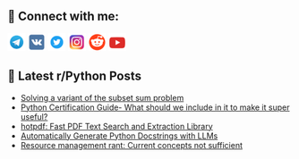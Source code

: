 ## 🔎 Connect with me:
[<img src="https://github.com/bullbesh/bullbesh/blob/main/images/Telegram.png" width="32" height="32" />](https://t.me/bullbesh)
[<img src="https://github.com/bullbesh/bullbesh/blob/main/images/VK.png" width="32" height="32" />](https://vk.com/bullbesh)
[<img src="https://github.com/bullbesh/bullbesh/blob/main/images/Twitter.png" width="32" height="32" />](https://twitter.com/bullbesh1)
[<img src="https://github.com/bullbesh/bullbesh/blob/main/images/Instagram.png" width="32" height="32" />](https://www.instagram.com/bullbesh)
[<img src="https://github.com/bullbesh/bullbesh/blob/main/images/Reddit.png" width="32" height="32" />](https://www.reddit.com/user/bullbesh)
[<img src="https://github.com/bullbesh/bullbesh/blob/main/images/YouTube.png" width="32" height="32" />](https://www.youtube.com/channel/UCtfjRs6uzgq5mfm8S06WTcg)

## 📕 Latest r/Python Posts
<!-- BLOG-POST-LIST:START -->
- [Solving a variant of the subset sum problem](https://www.reddit.com/r/Python/comments/1b22bxh/solving_a_variant_of_the_subset_sum_problem/)
- [Python Certification Guide- What should we include in it to make it super useful?](https://www.reddit.com/r/Python/comments/1b2263h/python_certification_guide_what_should_we_include/)
- [hotpdf: Fast PDF Text Search and Extraction Library](https://www.reddit.com/r/Python/comments/1b216mz/hotpdf_fast_pdf_text_search_and_extraction_library/)
- [Automatically Generate Python Docstrings with LLMs](https://www.reddit.com/r/Python/comments/1b2034r/automatically_generate_python_docstrings_with_llms/)
- [Resource management rant: Current concepts not sufficient](https://www.reddit.com/r/Python/comments/1b1uv7f/resource_management_rant_current_concepts_not/)
<!-- BLOG-POST-LIST:END -->
